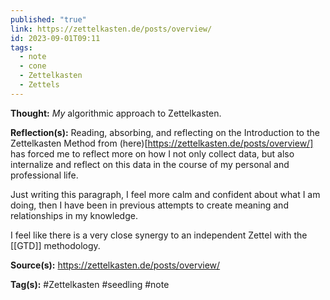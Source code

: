 ```yaml
---
published: "true"
link: https://zettelkasten.de/posts/overview/
id: 2023-09-01T09:11
tags:
  - note
  - cone
  - Zettelkasten
  - Zettels
---
```

**Thought:**
*My* algorithmic approach to Zettelkasten.

**Reflection(s):**
Reading, absorbing, and reflecting on the Introduction to the Zettelkasten Method from (here)[https://zettelkasten.de/posts/overview/] has forced me to reflect more on how I not only collect data, but also internalize and reflect on this data in the course of my personal and professional life. 

Just writing this paragraph, I feel more calm and confident about what I am doing, then I have been in previous attempts to create meaning and relationships in my knowledge.

I feel like there is a very close synergy to an independent Zettel with the [[GTD]] methodology. 

**Source(s):**
<https://zettelkasten.de/posts/overview/>

**Tag(s):** 
#Zettelkasten #seedling  #note 